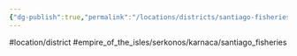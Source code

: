 ```yaml
---
{"dg-publish":true,"permalink":"/locations/districts/santiago-fisheries/"}
---
```


#location/district  #empire_of_the_isles/serkonos/karnaca/santiago_fisheries